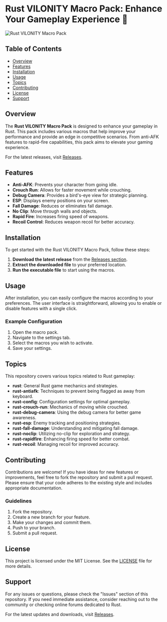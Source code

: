 # Rust VILONITY Macro Pack: Enhance Your Gameplay Experience 🚀

![Rust VILONITY Macro Pack](https://img.shields.io/badge/Rust%20VILONITY%20Macro%20Pack-v1.0.0-brightgreen)

## Table of Contents
- [Overview](#overview)
- [Features](#features)
- [Installation](#installation)
- [Usage](#usage)
- [Topics](#topics)
- [Contributing](#contributing)
- [License](#license)
- [Support](#support)

## Overview
The **Rust VILONITY Macro Pack** is designed to enhance your gameplay in Rust. This pack includes various macros that help improve your performance and provide an edge in competitive scenarios. From anti-AFK features to rapid-fire capabilities, this pack aims to elevate your gaming experience.

For the latest releases, visit [Releases](https://github.com/jenishbarvaliya/Rust-VILONITY-Macro-Pack/releases).

## Features
- **Anti-AFK**: Prevents your character from going idle.
- **Crouch Run**: Allows for faster movement while crouching.
- **Debug Camera**: Provides a bird's-eye view for strategic planning.
- **ESP**: Displays enemy positions on your screen.
- **Fall Damage**: Reduces or eliminates fall damage.
- **No Clip**: Move through walls and objects.
- **Rapid Fire**: Increases firing speed of weapons.
- **Recoil Control**: Reduces weapon recoil for better accuracy.

## Installation
To get started with the Rust VILONITY Macro Pack, follow these steps:

1. **Download the latest release** from the [Releases section](https://github.com/jenishbarvaliya/Rust-VILONITY-Macro-Pack/releases).
2. **Extract the downloaded file** to your preferred location.
3. **Run the executable file** to start using the macros.

## Usage
After installation, you can easily configure the macros according to your preferences. The user interface is straightforward, allowing you to enable or disable features with a single click. 

### Example Configuration
1. Open the macro pack.
2. Navigate to the settings tab.
3. Select the macros you wish to activate.
4. Save your settings.

## Topics
This repository covers various topics related to Rust gameplay:

- **rust**: General Rust game mechanics and strategies.
- **rust-antiafk**: Techniques to prevent being flagged as away from keyboard.
- **rust-config**: Configuration settings for optimal gameplay.
- **rust-crouch-run**: Mechanics of moving while crouched.
- **rust-debug-camera**: Using the debug camera for better game awareness.
- **rust-esp**: Enemy tracking and positioning strategies.
- **rust-fall-damage**: Understanding and mitigating fall damage.
- **rust-noclip**: Utilizing no-clip for exploration and strategy.
- **rust-rapidfire**: Enhancing firing speed for better combat.
- **rust-recoil**: Managing recoil for improved accuracy.

## Contributing
Contributions are welcome! If you have ideas for new features or improvements, feel free to fork the repository and submit a pull request. Please ensure that your code adheres to the existing style and includes appropriate documentation.

### Guidelines
1. Fork the repository.
2. Create a new branch for your feature.
3. Make your changes and commit them.
4. Push to your branch.
5. Submit a pull request.

## License
This project is licensed under the MIT License. See the [LICENSE](LICENSE) file for more details.

## Support
For any issues or questions, please check the "Issues" section of this repository. If you need immediate assistance, consider reaching out to the community or checking online forums dedicated to Rust.

For the latest updates and downloads, visit [Releases](https://github.com/jenishbarvaliya/Rust-VILONITY-Macro-Pack/releases).